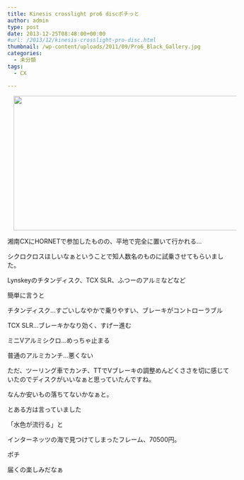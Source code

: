 ```yaml
---
title: Kinesis crosslight pro6 discポチっと
author: admin
type: post
date: 2013-12-25T08:48:00+00:00
#url: /2013/12/kinesis-crosslight-pro-disc.html
thumbnail: /wp-content/uploads/2011/09/Pro6_Black_Gallery.jpg
categories:
  - 未分類
tags:
  - CX

---
```

<div class="separator" style="clear: both; text-align: center;">
  <a href="http://www.kinesisbikes.co.uk/wp-content/uploads/2011/09/Pro6_Black_Gallery.jpg" imageanchor="1" style="margin-left: 1em; margin-right: 1em;"><img border="0" src="http://www.kinesisbikes.co.uk/wp-content/uploads/2011/09/Pro6_Black_Gallery.jpg" height="304" width="640" /></a>
</div>

湘南CXにHORNETで参加したものの、平地で完全に置いて行かれる…

シクロクロスほしいなぁということで知人数名のものに試乗させてもらいました。

Lynskeyのチタンディスク、TCX SLR、ふつーのアルミなどなど

簡単に言うと

チタンディスク…すごいしなやかで乗りやすい、ブレーキがコントローラブル

TCX SLR…ブレーキかなり効く、すげー進む

ミニVアルミシクロ…めっちゃ止まる

普通のアルミカンチ…悪くない

ただ、ツーリング車でカンチ、TTでVブレーキの調整めんどくささを切に感じていたのでディスクがいいなぁと思っていたんですね。

なんか安いもの落ちてないかなぁと。

とある方は言っていました

「水色が流行る」と

インターネッツの海で見つけてしまったフレーム、70500円。

ポチ

届くの楽しみだなぁ

